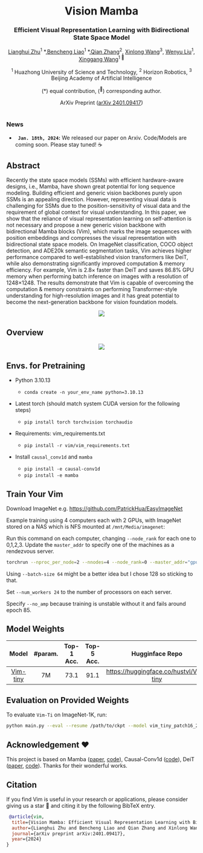 <div align="center">
<h1>Vision Mamba </h1>
<h3>Efficient Visual Representation Learning with Bidirectional State Space Model</h3>

[Lianghui Zhu](https://github.com/Unrealluver)<sup>1</sup> \*,[Bencheng Liao](https://github.com/LegendBC)<sup>1</sup> \*,[Qian Zhang](https://scholar.google.com/citations?user=pCY-bikAAAAJ&hl=zh-CN)<sup>2</sup>, [Xinlong Wang](https://www.xloong.wang/)<sup>3</sup>, [Wenyu Liu](http://eic.hust.edu.cn/professor/liuwenyu/)<sup>1</sup>, [Xinggang Wang](https://xwcv.github.io/)<sup>1 :email:</sup>

<sup>1</sup>  Huazhong University of Science and Technology, <sup>2</sup>  Horizon Robotics,  <sup>3</sup> Beijing Academy of Artificial Intelligence

(\*) equal contribution, (<sup>:email:</sup>) corresponding author.

ArXiv Preprint ([arXiv 2401.09417](https://arxiv.org/abs/2401.09417))


</div>


#



### News


* **` Jan. 18th, 2024`:** We released our paper on Arxiv. Code/Models are coming soon. Please stay tuned! ☕️


## Abstract
Recently the state space models (SSMs) with efficient hardware-aware designs, i.e., Mamba, have shown great potential for long sequence modeling. Building efficient and generic vision backbones purely upon SSMs is an appealing direction. However, representing visual data is challenging for SSMs due to the position-sensitivity of visual data and the requirement of global context for visual understanding. In this paper, we show that the reliance of visual representation learning on self-attention is not necessary and propose a new generic vision backbone with bidirectional Mamba blocks (Vim), which marks the image sequences with position embeddings and compresses the visual representation with bidirectional state space models. On ImageNet classification, COCO object detection, and ADE20k semantic segmentation tasks, Vim achieves higher performance compared to well-established vision transformers like DeiT, while also demonstrating significantly improved computation & memory efficiency. For example, Vim is 2.8× faster than DeiT and saves 86.8% GPU memory when performing batch inference on images with a resolution of 1248×1248. The results demonstrate that Vim is capable of overcoming the computation & memory constraints on performing Transformer-style understanding for high-resolution images and it has great potential to become the next-generation backbone for vision foundation models.


<div align="center">
<img src="assets/vim_teaser_v1.7.png" />
</div>

## Overview
<div align="center">
<img src="assets/vim_pipeline_v1.9.png" />
</div>

## Envs. for Pretraining

- Python 3.10.13

  - `conda create -n your_env_name python=3.10.13`

- Latest torch (should match system CUDA version for the following steps)
  - `pip install torch torchvision torchaudio`

- Requirements: vim_requirements.txt
  - `pip install -r vim/vim_requirements.txt`

- Install ``causal_conv1d`` and ``mamba``
  - `pip install -e causal-conv1d`
  - `pip install -e mamba`
  
  


## Train Your Vim

Download ImageNet e.g. https://github.com/PatrickHua/EasyImageNet

Example training using 4 computers each with 2 GPUs, with ImageNet stored on a NAS which is NFS mounted at `/mnt/Media/imagenet`:

Run this command on each computer, changing `--node_rank` for each one to 0,1,2,3.  Update the `master_addr` to specify one of the machines as a rendezvous server.

```bash
torchrun --nproc_per_node=2 --nnodes=4 --node_rank=0 --master_addr="gpu4.lan" --master_port=12345 main.py --model vim_tiny_patch16_224_bimambav2_final_pool_mean_abs_pos_embed_rope_also_residual_with_cls_token --batch-size 128 --num_workers 24 --data-set IMNET --data-path /mnt/Media/imagenet --output_dir ./output/mymodel --no_amp
```

Using `--batch-size 64` might be a better idea but I chose 128 so sticking to that.

Set `--num_workers 24` to the number of processors on each server.

Specify `--no_amp` because training is unstable without it and fails around epoch 85.

## Model Weights

| Model | #param. | Top-1 Acc. | Top-5 Acc. | Hugginface Repo |
|:------------------------------------------------------------------:|:-------------:|:----------:|:----------:|:----------:|
| [Vim-tiny](https://huggingface.co/hustvl/Vim-tiny)    |       7M       |   73.1   | 91.1 | https://huggingface.co/hustvl/Vim-tiny |

## Evaluation on Provided Weights
To evaluate `Vim-Ti` on ImageNet-1K, run:
```bash
python main.py --eval --resume /path/to/ckpt --model vim_tiny_patch16_224_bimambav2_final_pool_mean_abs_pos_embed_rope_also_residual_with_cls_token --data-path /path/to/imagenet
```
## Acknowledgement :heart:
This project is based on Mamba ([paper](https://arxiv.org/abs/2312.00752), [code](https://github.com/state-spaces/mamba)), Causal-Conv1d ([code](https://github.com/Dao-AILab/causal-conv1d)), DeiT ([paper](https://arxiv.org/abs/2012.12877), [code](https://github.com/facebookresearch/deit)). Thanks for their wonderful works.

## Citation
If you find Vim is useful in your research or applications, please consider giving us a star 🌟 and citing it by the following BibTeX entry.

```bibtex
 @article{vim,
  title={Vision Mamba: Efficient Visual Representation Learning with Bidirectional State Space Model},
  author={Lianghui Zhu and Bencheng Liao and Qian Zhang and Xinlong Wang and Wenyu Liu and Xinggang Wang},
  journal={arXiv preprint arXiv:2401.09417},
  year={2024}
}
```
